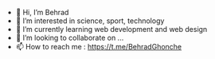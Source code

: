 - 👋 Hi, I’m Behrad
- 👀 I’m interested in science, sport, technology
- 🌱 I’m currently learning web development and web design
- 💞️ I’m looking to collaborate on ...
- 📫 How to reach me : https://t.me/BehradGhonche

<!---
BruhGh/BruhGh is a ✨ special ✨ repository because its `README.md` (this file) appears on your GitHub profile.
You can click the Preview link to take a look at your changes.
--->
